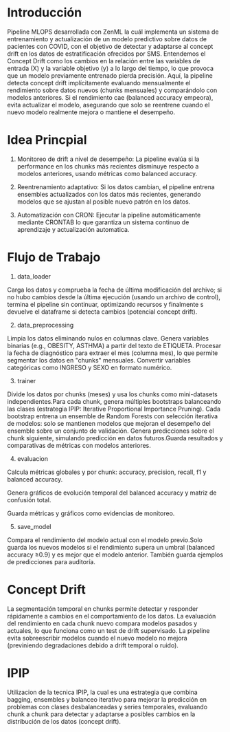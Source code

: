 # Introducción
Pipeline MLOPS desarrollada con ZenML la cuál implementa un sistema de entrenamiento y actualización de un modelo predictivo sobre datos de pacientes con COVID, con el objetivo de  detectar y adaptarse al concept drift en los datos de estratificación ofrecidos por SMS. Entendemos el Concept Drift como los cambios en la relación entre las variables de entrada (X) y la variable objetivo (y) a lo largo del tiempo, lo que provoca que un modelo previamente entrenado pierda precisión. Aquí, la  pipeline detecta concept drift implícitamente evaluando mensualmente el rendimiento sobre datos nuevos (chunks mensuales) y comparándolo con modelos anteriores. Si el rendimiento cae (balanced accuracy empeora), evita actualizar el modelo, asegurando que solo se reentrene cuando el nuevo modelo realmente mejora o mantiene el desempeño.

# Idea Princpial 
1. Monitoreo de drift a nivel de desempeño: La pipeline evalúa si la performance en los chunks más recientes disminuye respecto a modelos anteriores, usando métricas como balanced accuracy.

2. Reentrenamiento adaptativo: Si los datos cambian, el pipeline entrena ensembles actualizados con los datos más recientes, generando modelos que se ajustan al posible nuevo patrón en los datos.

3. Automatización con CRON: Ejecutar la  pipeline automáticamente mediante CRONTAB lo que  garantiza un sistema continuo de aprendizaje y actualización automatica.

# Flujo de Trabajo 

1. data_loader

Carga los datos y comprueba la fecha de última modificación del archivo; si no hubo cambios desde la última ejecución (usando un archivo de control), termina el pipeline sin continuar, optimizando recursos y finalmente s devuelve el dataframe si detecta cambios (potencial concept drift).

2. data_preprocessing

Limpia los datos eliminando nulos en columnas clave. Genera variables binarias (e.g., OBESITY, ASTHMA)  a partir del texto de ETIQUETA. Procesar la fecha de diagnóstico para extraer el mes (columna mes), lo que permite segmentar los datos en "chunks" mensuales. Convertir variables categóricas como INGRESO y SEXO en formato numérico.

3. trainer

Divide los datos por chunks (meses) y usa los chunks como mini-datasets independientes.Para cada chunk, genera múltiples bootstraps balanceando las clases (estrategia IPIP: Iterative Proportional Importance Pruning). Cada bootstrap entrena un ensemble de Random Forests con selección iterativa de modelos: solo se mantienen modelos que mejoran el desempeño del ensemble sobre un conjunto de validación. Genera predicciones sobre el chunk siguiente, simulando predicción en datos futuros.Guarda resultados y comparativas de métricas con modelos anteriores.

4. evaluacion

Calcula métricas globales y por chunk: accuracy, precision, recall, f1 y balanced accuracy.

Genera gráficos de evolución temporal del balanced accuracy y matriz de confusión total.

Guarda métricas y gráficos como evidencias de monitoreo.

5. save_model

Compara el rendimiento del modelo actual con el modelo previo.Solo guarda los nuevos modelos si el rendimiento supera un umbral (balanced accuracy ≥0.9) y es mejor que el modelo anterior. También guarda ejemplos de predicciones para auditoría.

# Concept Drift
La segmentación temporal en chunks permite detectar y responder rápidamente a cambios en el comportamiento de los datos. La evaluación del rendimiento en cada chunk nuevo compara modelos pasados y actuales, lo que funciona como un test de drift supervisado. La pipeline evita sobreescribir modelos cuando el nuevo modelo no mejora (previniendo degradaciones debido a drift temporal o ruido).

# IPIP 
Utilizacion de la tecnica IPIP, la cual es una  estrategia que combina bagging, ensembles y balanceo iterativo para mejorar la predicción en problemas con clases desbalanceadas y series temporales, evaluando chunk a chunk para detectar y adaptarse a posibles cambios en la distribución de los datos (concept drift).

